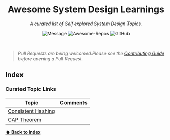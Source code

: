 <div align='center'>

# Awesome System Design Learnings

_A curated list of Self explored System Design Topics._ <br>

![Message](https://img.shields.io/badge/I%20%E2%9D%A4%20-OpenSource-%23ff0055) ![Awesome-Repos](https://img.shields.io/badge/Awesome--repos-%23ff0055) ![GitHub](https://img.shields.io/github/license/pawelborkar/awesome-repos?color=%23ff0055)

</div> <br>

> _Pull Requests are being welcomed.Please see the [Contributing Guide](CONTRIBUTING.md) before opening a Pull Request._

## Index



### Curated Topic Links

| Topic                                                             | Comments                                   | 
|-------------------------------------------------------------------|--------------------------------------------|
| [Consistent Hashing](https://www.youtube.com/watch?v=JEiIIjX10zE) |  |
| [CAP Theorem](https://www.youtube.com/watch?v=k-Yaq8AHlFA&t=6s) |  |


**[⬆ Back to Index](#index)**

